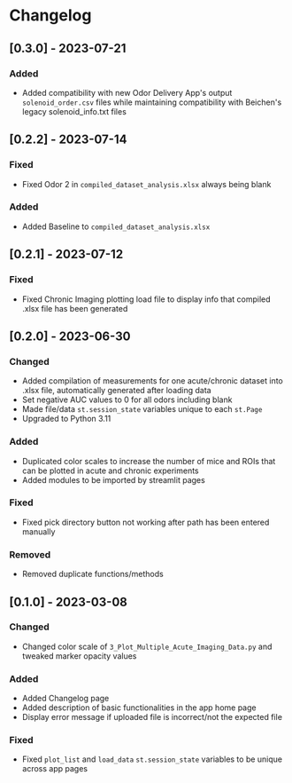 # Changelog

## [0.3.0] - 2023-07-21

### Added

- Added compatibility with new Odor Delivery App's output `solenoid_order.csv` files while maintaining compatibility with Beichen's legacy solenoid_info.txt files

## [0.2.2] - 2023-07-14

### Fixed

- Fixed Odor 2 in `compiled_dataset_analysis.xlsx` always being blank

### Added

- Added Baseline to `compiled_dataset_analysis.xlsx`

## [0.2.1] - 2023-07-12

### Fixed

- Fixed Chronic Imaging plotting load file to display info that compiled .xlsx file has been generated

## [0.2.0] - 2023-06-30

### Changed

- Added compilation of measurements for one acute/chronic dataset into .xlsx file, automatically generated after loading data
- Set negative AUC values to 0 for all odors including blank
- Made file/data `st.session_state` variables unique to each `st.Page`
- Upgraded to Python 3.11

### Added

- Duplicated color scales to increase the number of mice and ROIs that can be plotted in acute and chronic experiments
- Added modules to be imported by streamlit pages

### Fixed

- Fixed pick directory button not working after path has been entered manually

### Removed

- Removed duplicate functions/methods

## [0.1.0] - 2023-03-08

### Changed

- Changed color scale of `3_Plot_Multiple_Acute_Imaging_Data.py` and tweaked marker opacity values

### Added

- Added Changelog page
- Added description of basic functionalities in the app home page
- Display error message if uploaded file is incorrect/not the expected file

### Fixed

- Fixed `plot_list` and `load_data` `st.session_state` variables to be unique across app pages
